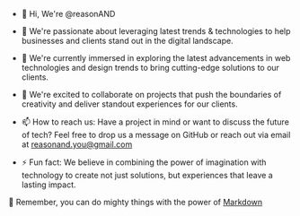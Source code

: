 - 👋 Hi, We're @reasonAND
- 👀 We're passionate about leveraging latest trends & technologies to help businesses and clients stand out in the digital landscape.
- 🌱 We're currently immersed in exploring the latest advancements in web technologies and design trends to bring cutting-edge solutions to our clients.
- 💞️ We're excited to collaborate on projects that push the boundaries of creativity and deliver standout experiences for our clients.
  
- 📫 How to reach us: Have a project in mind or want to discuss the future of tech? Feel free to drop us a message on GitHub or reach out via email at reasonand.you@gmail.com
 
- ⚡ Fun fact: We believe in combining the power of imagination with technology to create not just solutions, but experiences that leave a lasting impact.

🧙 Remember, you can do mighty things with the power of [Markdown](https://docs.github.com/github/writing-on-github/getting-started-with-writing-and-formatting-on-github/basic-writing-and-formatting-syntax)
